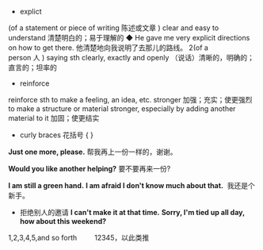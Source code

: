 - explict

(of a statement or piece of writing 陈述或文章 ) clear and easy to understand 清楚明白的；易于理解的
◆ He gave me very explicit directions on how to get there. 他清楚地向我说明了去那儿的路线。
2(of a person 人 ) saying sth clearly, exactly and openly （说话）清晰的，明确的；直言的；坦率的

- reinforce

reinforce sth to make a feeling, an idea, etc. stronger 加强；充实；使更强烈
to make a structure or material stronger, especially by adding another material to it 加固；使更结实

- curly braces 花括号  { }

**Just one more, please.**
帮我再上一份一样的，谢谢。

**Would you like another helping?**
要不要再来一份?


**I am still a green hand.**
**I am afraid I don't know much about that.** 
我还是个新手。


- 拒绝别人的邀请
**I can't make it at that time.**
**Sorry, I'm tied up all day, how about this weekend?**

1,2,3,4,5,and so forth        
12345，以此类推
